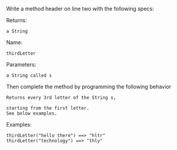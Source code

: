 Write a method header on line two with the following specs:


Returns:

```
a String
```

Name:

```
thirdLetter
```

Parameters:

```
a String called s
```

Then complete the method by programming the following behavior

```
Returns every 3rd letter of the String s, 
```

```
starting from the first letter.
See below examples.
```

Examples:

```
thirdLetter("hello there") ==> "hltr"
thirdLetter("technology") ==> "thly"
```